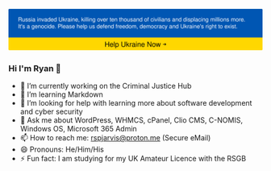 [![Stand With Ukraine](https://raw.githubusercontent.com/vshymanskyy/StandWithUkraine/main/banner2-direct.svg)](https://stand-with-ukraine.pp.ua)
### Hi I'm Ryan 👋
- 🔭 I’m currently working on the Criminal Justice Hub
- 🌱 I’m learning Markdown 
- 🤔 I’m looking for help with learning more about software development and cyber security
- 💬 Ask me about WordPress, WHMCS, cPanel, Clio CMS, C-NOMIS, Windows OS, Microsoft 365 Admin
- 📫 How to reach me: rspjarvis@proton.me (Secure eMail)
- 😄 Pronouns: He/Him/His
- ⚡ Fun fact: I am studying for my UK Amateur Licence with the RSGB
